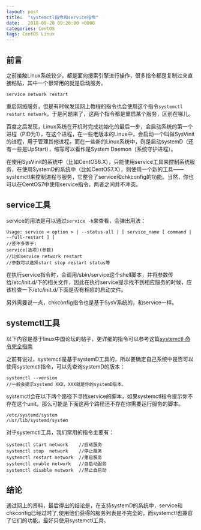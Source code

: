 ```yaml
---
layout: post
title:  "systemctl指令和service指令"
date:   2018-09-20 09:20:00 +0800
categories: CentOS
tags: CentOS Linux
---
```

## 前言
之前接触Linux系统较少，都是面向搜索引擎进行操作，很多指令都是复制过来直接粘贴，其中一个很常用的就是启动服务。

```
service network restart
```
重启网络服务，但是有时候发现网上教程的指令也会使用这个指令``systemctl restart network``，于是问题来了，这两个指令都是重启某个服务，区别在哪儿。


百度之后发现，Linux系统在开机时完成初始化的最后一步，会启动系统的第一个进程（PID为1），在这个进程，在一些老版本的Linux中，会启动一个叫做SysVinit的进程，用于管理其他进程。而在一些新的Linux系统中，则是启动systemD（还有一些是UpStart），缩写可以看作是System Daemon（系统守护进程）。

在使用SysVinit的系统中（比如CentOS6.X），只能使用service工具来控制系统服务，在使用SystemD的系统中（比如CentOS7.X），则使用一个新的工具——systemctl来控制进程与服务，它整合了service和chkconfig的功能。当然，你也可以在CentOS7中使用service指令，两者之间并不冲突。

## service工具
service的用法是可以通过``service -h``来查看，会弹出用法：
```
Usage: service < option > | --status-all | [ service_name [ command | --full-restart ] ]
//差不多等于:
service(选项)(参数)
//比如service network restart
//参数可以选择start stop restart status等
```
在执行service指令时，会调用/sbin/service这个shell脚本，并将参数传给/etc/init.d/下的相关文件，因此在执行service提示找不到相应服务的时候，应该检查一下/etc/init.d/下面是否有相应的启动文件。

另外需要说一点，chkconfig指令也是基于SysV系统的，和service一样。

## systemctl工具
以下内容是基于linux中国论坛的帖子，更详细的指令可以参考这篇[systemctl 命令完全指南][linux中国]

之前有说过，systemctl是基于systemD工具的，所以要确定自己系统中是否可以使用systemctl指令，可以先查询systemD的版本：

```
systemctl --version
//一般会提示systemd XXX，XXX就是你的systemD版本。
```

systemctl会在以下两个路径下寻找service的脚本，如果systemctl指令提示你不存在这个unit，那么可能是下面这两个路径还不存在你需要运行服务的脚本。
```
/etc/systemd/system
/usr/lib/systemd/system
```

对于systemctl工具，我们常用的指令主要有：
```
systemctl start network    //启动服务
systemctl stop  network    //停止服务
systemctl restart network  //重启服务
systemctl enable network   //自启动服务
systemctl disable network  //禁止自启动
```
## 结论
通过网上的资料，最后得出的结论是，在支持systemD的系统中，service和chkconfig已经过时了,使用他们获得的服务列表是不完全的，而systemctl也兼容了它们的功能，最好只使用systemctl工具。



[linux中国]: https://linux.cn/article-5926-1.html